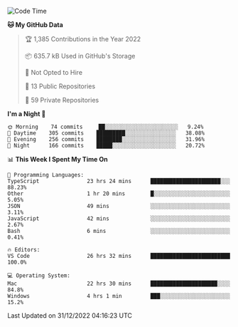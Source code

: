 <!--START_SECTION:waka-->
![Code Time](http://img.shields.io/badge/Code%20Time-3%2C445%20hrs%201%20min-blue)

**🐱 My GitHub Data** 

> 🏆 1,385 Contributions in the Year 2022
 > 
> 📦 635.7 kB Used in GitHub's Storage 
 > 
> 🚫 Not Opted to Hire
 > 
> 📜 13 Public Repositories 
 > 
> 🔑 59 Private Repositories  
 > 
**I'm a Night 🦉** 

```text
🌞 Morning    74 commits     ██░░░░░░░░░░░░░░░░░░░░░░░   9.24% 
🌆 Daytime    305 commits    █████████░░░░░░░░░░░░░░░░   38.08% 
🌃 Evening    256 commits    ████████░░░░░░░░░░░░░░░░░   31.96% 
🌙 Night      166 commits    █████░░░░░░░░░░░░░░░░░░░░   20.72%

```


📊 **This Week I Spent My Time On** 

```text
💬 Programming Languages: 
TypeScript               23 hrs 24 mins      ██████████████████████░░░   88.23% 
Other                    1 hr 20 mins        █░░░░░░░░░░░░░░░░░░░░░░░░   5.05% 
JSON                     49 mins             ░░░░░░░░░░░░░░░░░░░░░░░░░   3.11% 
JavaScript               42 mins             ░░░░░░░░░░░░░░░░░░░░░░░░░   2.67% 
Bash                     6 mins              ░░░░░░░░░░░░░░░░░░░░░░░░░   0.41%

🔥 Editors: 
VS Code                  26 hrs 32 mins      █████████████████████████   100.0%

💻 Operating System: 
Mac                      22 hrs 30 mins      █████████████████████░░░░   84.8% 
Windows                  4 hrs 1 min         ███░░░░░░░░░░░░░░░░░░░░░░   15.2%

```


 Last Updated on 31/12/2022 04:16:23 UTC
<!--END_SECTION:waka-->

